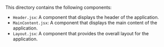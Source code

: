 This directory contains the following components:

- `Header.jsx`: A component that displays the header of the application.
- `MainContent.jsx`: A component that displays the main content of the application.
- `Layout.jsx`: A component that provides the overall layout for the application.